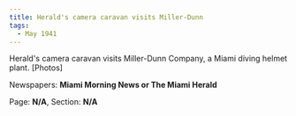 ```yaml
---  
title: Herald's camera caravan visits Miller-Dunn  
tags:  
  - May 1941  
---  
```

  
Herald's camera caravan visits Miller-Dunn Company, a Miami diving helmet plant. [Photos]  
  
Newspapers: **Miami Morning News or The Miami Herald**  
  
Page: **N/A**, Section: **N/A** 
